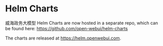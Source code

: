 # Helm Charts
威海政务大模型 Helm Charts are now hosted in a separate repo, which can be found here: https://github.com/open-webui/helm-charts 

The charts are released at https://helm.openwebui.com. 